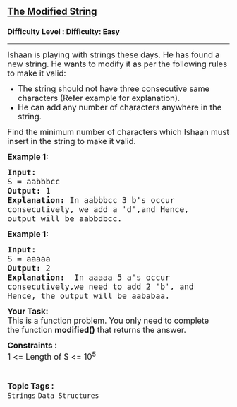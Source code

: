 <h2><a href="https://www.geeksforgeeks.org/problems/the-modified-string-1587115621/1?page=9&category=Strings&sortBy=submissions">The Modified String</a></h2><h3>Difficulty Level : Difficulty: Easy</h3><hr><div class="problems_problem_content__Xm_eO"><p><span style="font-size: 18px;">Ishaan is playing with strings these days. He has found a new string. He wants to modify it as per the following rules to make it valid:</span></p>
<ul>
<li><span style="font-size: 18px;">The string should not have three consecutive same characters (Refer example for explanation).</span></li>
<li><span style="font-size: 18px;">He can add any number of characters anywhere in the string.&nbsp;</span></li>
</ul>
<p><span style="font-size: 18px;">Find the minimum number of characters which Ishaan must insert in the string to make it valid.</span></p>
<p><span style="font-size: 18px;"><strong>Example 1:</strong></span></p>
<pre><span style="font-size: 18px;"><strong>Input:
</strong>S = aabbbcc
<strong>Output: </strong>1<strong>
Explanation: </strong>In&nbsp;aabbbcc 3 b's occur
consecutively, we add a 'd',and Hence,
output will be aabbdbcc.</span>
</pre>
<p><span style="font-size: 18px;"><strong>Example 1:</strong></span></p>
<pre><span style="font-size: 18px;"><strong>Input:
</strong>S = aaaaa
<strong>Output: </strong>2<strong>
Explanation: </strong>&nbsp;In aaaaa 5 a's occur
consecutively,we need to add 2 'b', and
Hence, the output will be aababaa.</span></pre>
<p><span style="font-size: 18px;"><strong>Your Task:</strong><br>This is a function problem. You only need to complete the&nbsp;function <strong>modified()</strong>&nbsp;that&nbsp;returns&nbsp;the&nbsp;answer.</span></p>
<p><span style="font-size: 18px;"><strong>Constraints :&nbsp;</strong><br>1 &lt;= Length of S &lt;= 10<sup>5</sup></span></p></div><br><p><span style=font-size:18px><strong>Topic Tags : </strong><br><code>Strings</code>&nbsp;<code>Data Structures</code>&nbsp;